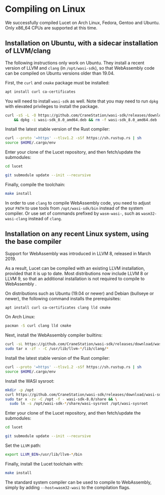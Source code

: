# Compiling on Linux

We successfully compiled Lucet on Arch Linux, Fedora, Gentoo and Ubuntu. Only x86_64 CPUs are
supported at this time.

## Installation on Ubuntu, with a sidecar installation of LLVM/clang

The following instructions only work on Ubuntu. They install a recent version of LLVM and `clang`
(in `/opt/wasi-sdk`), so that WebAssembly code can be compiled on Ubuntu versions older than 19.04.

First, the `curl` and `cmake` package must be installed:

```sh
apt install curl ca-certificates
```

You will need to install `wasi-sdk` as well. Note that you may need to run `dpkg` with elevated
privileges to install the package.

```sh
curl -sS -L -O https://github.com/CraneStation/wasi-sdk/releases/download/wasi-sdk-8/wasi-sdk_8.0_amd64.deb \
    && dpkg -i wasi-sdk_8.0_amd64.deb && rm -f wasi-sdk_8.0_amd64.deb
```

Install the latest stable version of the Rust compiler:

```sh
curl --proto '=https' --tlsv1.2 -sSf https://sh.rustup.rs | sh
source $HOME/.cargo/env
```

Enter your clone of the Lucet repository, and then fetch/update the submodules:

```sh
cd lucet

git submodule update --init --recursive
```

Finally, compile the toolchain:

```sh
make install
```

In order to use `clang` to compile WebAssembly code, you need to adjust your `PATH` to use tools
from `/opt/wasi-sdk/bin` instead of the system compiler. Or use set of commands prefixed by
`wasm-wasi-`, such as `wasm32-wasi-clang` instead of `clang`.

## Installation on any recent Linux system, using the base compiler

Support for WebAssembly was introduced in LLVM 8, released in March 2019.

As a result, Lucet can be compiled with an existing LLVM installation, provided that it is up to
date. Most distributions now include LLVM 8 or LLVM 9, so that an additional installation is not
required to compile to WebAssembly .

On distributions such as Ubuntu (19.04 or newer) and Debian (bullseye or newer), the following
command installs the prerequisites:

```sh
apt install curl ca-certificates clang lld cmake
```

On Arch Linux:

```sh
pacman -S curl clang lld cmake
```

Next, install the WebAssembly compiler builtins:

```sh
curl -sL https://github.com/CraneStation/wasi-sdk/releases/download/wasi-sdk-8/libclang_rt.builtins-wasm32-wasi-8.0.tar.gz | \
sudo tar x -zf - -C /usr/lib/llvm-*/lib/clang/*
```

Install the latest stable version of the Rust compiler:

```sh
curl --proto '=https' --tlsv1.2 -sSf https://sh.rustup.rs | sh
source $HOME/.cargo/env
```

Install the WASI sysroot:

```sh
mkdir -p /opt
curl https://github.com/CraneStation/wasi-sdk/releases/download/wasi-sdk-8/wasi-sdk-8.0-linux.tar.gz | \
sudo tar x -zv -C /opt -f - wasi-sdk-8.0/share && \
  sudo ln -s /opt/wasi-sdk-*/share/wasi-sysroot /opt/wasi-sysroot
```

Enter your clone of the Lucet repository, and then fetch/update the submodules:

```sh
cd lucet

git submodule update --init --recursive
```

Set the `LLVM` path:

```sh
export LLVM_BIN=/usr/lib/llvm-*/bin
```

Finally, install the Lucet toolchain with:

```sh
make install
```

The standard system compiler can be used to compile to WebAssembly, simply by adding
`--host=wasm32-wasi` to the compilation flags.
